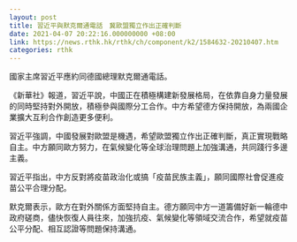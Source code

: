 ```yaml
---
layout: post
title: 習近平與默克爾通電話　冀歐盟獨立作出正確判斷
date: 2021-04-07 20:22:16.000000000 +08:00
link: https://news.rthk.hk/rthk/ch/component/k2/1584632-20210407.htm
categories: rthk
---
```


國家主席習近平應約同德國總理默克爾通電話。

《新華社》報道，習近平說，中國正在積極構建新發展格局，在依靠自身力量發展的同時堅持對外開放，積極參與國際分工合作。中方希望德方保持開放，為兩國企業擴大互利合作創造更多便利。

習近平強調，中國發展對歐盟是機遇，希望歐盟獨立作出正確判斷，真正實現戰略自主。中方願同歐方努力，在氣候變化等全球治理問題上加強溝通，共同踐行多邊主義。

習近平指出，中方反對將疫苗政治化或搞「疫苗民族主義」，願同國際社會促進疫苗公平合理分配。

默克爾表示，歐方在對外關係方面堅持自主。德方願同中方一道籌備好新一輪德中政府磋商，儘快恢復人員往來，加強抗疫、氣候變化等領域交流合作，希望就疫苗公平分配、相互認證等問題保持溝通。
